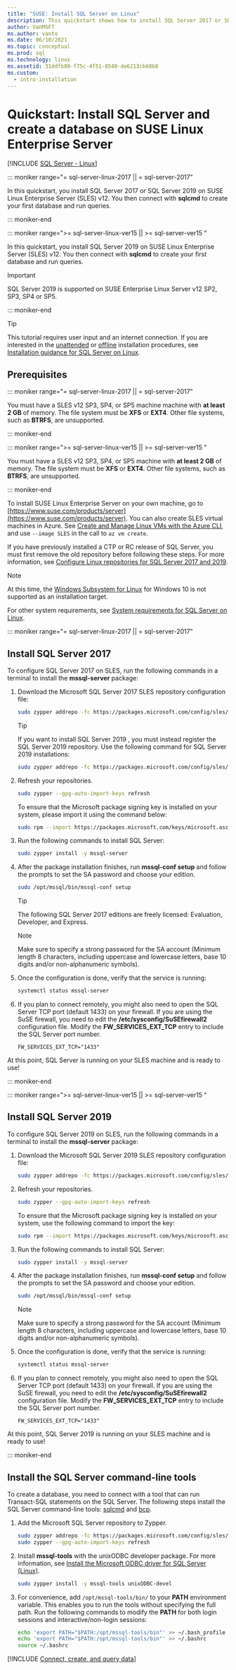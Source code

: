 ```yaml
---
title: "SUSE: Install SQL Server on Linux"
description: This quickstart shows how to install SQL Server 2017 or SQL Server 2019 on SUSE Linux Enterprise Server and then create and query a database with sqlcmd.
author: VanMSFT
ms.author: vanto
ms.date: 06/10/2021
ms.topic: conceptual
ms.prod: sql
ms.technology: linux
ms.assetid: 31ddfb80-f75c-4f51-8540-de6213cb68b8
ms.custom:
  - intro-installation
---
```

# Quickstart: Install SQL Server and create a database on SUSE Linux Enterprise Server

[!INCLUDE [SQL Server - Linux](../includes/applies-to-version/sql-linux.md)]

<!--SQL Server 2017 on Linux-->
::: moniker range="= sql-server-linux-2017 || = sql-server-2017"

In this quickstart, you install SQL Server 2017 or SQL Server 2019 on SUSE Linux Enterprise Server (SLES) v12. You then connect with **sqlcmd** to create your first database and run queries.

::: moniker-end
<!--SQL Server 2019 on Linux-->
::: moniker range=">= sql-server-linux-ver15 || >= sql-server-ver15 "

In this quickstart, you install SQL Server 2019 on SUSE Linux Enterprise Server (SLES) v12. You then connect with **sqlcmd** to create your first database and run queries.

> [!IMPORTANT]
> SQL Server 2019 is supported on SUSE Enterprise Linux Server v12 SP2, SP3, SP4 or SP5.

::: moniker-end

> [!TIP]
> This tutorial requires user input and an internet connection. If you are interested in the [unattended](sql-server-linux-setup.md#unattended) or [offline](sql-server-linux-setup.md#offline) installation procedures, see [Installation guidance for SQL Server on Linux](sql-server-linux-setup.md).

## Prerequisites

<!--SQL Server 2017 on Linux-->
::: moniker range="= sql-server-linux-2017 || = sql-server-2017"

You must have a SLES v12 SP3, SP4, or SP5 machine machine with **at least 2 GB** of memory. The file system must be **XFS** or **EXT4**. Other file systems, such as **BTRFS**, are unsupported.

::: moniker-end

<!--SQL Server 2019 on Linux-->
::: moniker range=">= sql-server-linux-ver15 || >= sql-server-ver15 "

You must have a SLES v12 SP3, SP4, or SP5 machine with **at least 2 GB** of memory. The file system must be **XFS** or **EXT4**. Other file systems, such as **BTRFS**, are unsupported.

::: moniker-end

To install SUSE Linux Enterprise Server on your own machine, go to [https://www.suse.com/products/server](https://www.suse.com/products/server). You can also create SLES virtual machines in Azure. See [Create and Manage Linux VMs with the Azure CLI](/azure/virtual-machines/linux/tutorial-manage-vm), and use `--image SLES` in the call to `az vm create`.

If you have previously installed a CTP or RC release of SQL Server, you must first remove the old repository before following these steps. For more information, see [Configure Linux repositories for SQL Server 2017 and 2019](sql-server-linux-change-repo.md).

> [!NOTE]
> At this time, the [Windows Subsystem for Linux](/windows/wsl/about) for Windows 10 is not supported as an installation target.

For other system requirements, see [System requirements for SQL Server on Linux](sql-server-linux-setup.md#system).

<!--SQL Server 2017 on Linux-->
::: moniker range="= sql-server-linux-2017 || = sql-server-2017"

## <a id="install"></a>Install SQL Server 2017

To configure SQL Server 2017 on SLES, run the following commands in a terminal to install the **mssql-server** package:

1. Download the Microsoft SQL Server 2017 SLES repository configuration file:

   ```bash
   sudo zypper addrepo -fc https://packages.microsoft.com/config/sles/12/mssql-server-2017.repo
   ```

   > [!TIP]
   > If you want to install SQL Server 2019 , you must instead register the SQL Server 2019 repository. Use the following command for SQL Server 2019 installations:
   >
   > ```bash
   > sudo zypper addrepo -fc https://packages.microsoft.com/config/sles/12/mssql-server-2019.repo
   > ```

2. Refresh your repositories.

   ```bash
   sudo zypper --gpg-auto-import-keys refresh 
   ```
   
   To ensure that the Microsoft package signing key is installed on your system, please import it using the command below: 
   
   ```bash
   sudo rpm --import https://packages.microsoft.com/keys/microsoft.asc
   ```
   
3. Run the following commands to install SQL Server:

   ```bash
   sudo zypper install -y mssql-server
   ```

4. After the package installation finishes, run **mssql-conf setup** and follow the prompts to set the SA password and choose your edition.

   ```bash
   sudo /opt/mssql/bin/mssql-conf setup
   ```

   > [!TIP]
   > The following SQL Server 2017 editions are freely licensed: Evaluation, Developer, and Express.

   > [!NOTE]
   > Make sure to specify a strong password for the SA account (Minimum length 8 characters, including uppercase and lowercase letters, base 10 digits and/or non-alphanumeric symbols).

5. Once the configuration is done, verify that the service is running:

   ```bash
   systemctl status mssql-server
   ```

6. If you plan to connect remotely, you might also need to open the SQL Server TCP port (default 1433) on your firewall. If you are using the SuSE firewall, you need to edit the **/etc/sysconfig/SuSEfirewall2** configuration file. Modify the **FW_SERVICES_EXT_TCP** entry to include the SQL Server port number.

   ```
   FW_SERVICES_EXT_TCP="1433"
   ```

At this point, SQL Server is running on your SLES machine and is ready to use!

::: moniker-end
<!--SQL Server 2019 on Linux-->
::: moniker range=">= sql-server-linux-ver15 || >= sql-server-ver15 "

## <a id="install"></a>Install SQL Server 2019

To configure SQL Server 2019 on SLES, run the following commands in a terminal to install the **mssql-server** package:

1. Download the Microsoft SQL Server 2019 SLES repository configuration file:

   ```bash
   sudo zypper addrepo -fc https://packages.microsoft.com/config/sles/12/mssql-server-2019.repo
   ```

2. Refresh your repositories.

   ```bash
   sudo zypper --gpg-auto-import-keys refresh 
   ```

   To ensure that the Microsoft package signing key is installed on your system, use the following command to import the key: 

   ```bash
   sudo rpm --import https://packages.microsoft.com/keys/microsoft.asc
   ```
   
3. Run the following commands to install SQL Server:

   ```bash
   sudo zypper install -y mssql-server
   ```

4. After the package installation finishes, run **mssql-conf setup** and follow the prompts to set the SA password and choose your edition.

   ```bash
   sudo /opt/mssql/bin/mssql-conf setup
   ```

   > [!NOTE]
   > Make sure to specify a strong password for the SA account (Minimum length 8 characters, including uppercase and lowercase letters, base 10 digits and/or non-alphanumeric symbols).

5. Once the configuration is done, verify that the service is running:

   ```bash
   systemctl status mssql-server
   ```

6. If you plan to connect remotely, you might also need to open the SQL Server TCP port (default 1433) on your firewall. If you are using the SuSE firewall, you need to edit the **/etc/sysconfig/SuSEfirewall2** configuration file. Modify the **FW_SERVICES_EXT_TCP** entry to include the SQL Server port number.

   ```
   FW_SERVICES_EXT_TCP="1433"
   ```

At this point, SQL Server 2019 is running on your SLES machine and is ready to use!

::: moniker-end


## <a id="tools"></a>Install the SQL Server command-line tools

To create a database, you need to connect with a tool that can run Transact-SQL statements on the SQL Server. The following steps install the SQL Server command-line tools: [sqlcmd](../tools/sqlcmd-utility.md) and [bcp](../tools/bcp-utility.md).

1. Add the Microsoft SQL Server repository to Zypper.

   ```bash
   sudo zypper addrepo -fc https://packages.microsoft.com/config/sles/12/prod.repo 
   sudo zypper --gpg-auto-import-keys refresh
   ```

1. Install **mssql-tools** with the unixODBC developer package. For more information, see [Install the Microsoft ODBC driver for SQL Server (Linux)](../connect/odbc/linux-mac/installing-the-microsoft-odbc-driver-for-sql-server.md).

   ```bash
   sudo zypper install -y mssql-tools unixODBC-devel
   ```

1. For convenience, add `/opt/mssql-tools/bin/` to your **PATH** environment variable. This enables you to run the tools without specifying the full path. Run the following commands to modify the **PATH** for both login sessions and interactive/non-login sessions:

   ```bash
   echo 'export PATH="$PATH:/opt/mssql-tools/bin"' >> ~/.bash_profile
   echo 'export PATH="$PATH:/opt/mssql-tools/bin"' >> ~/.bashrc
   source ~/.bashrc
   ```

[!INCLUDE [Connect, create, and query data](../includes/sql-linux-quickstart-connect-query.md)]
